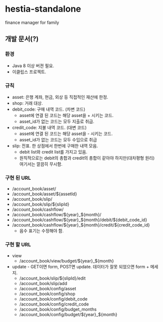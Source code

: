 # hestia-standalone
finance manager for family

## 개발 문서(?)
### 환경
* Java 8 이상 버젼 필요.
* 이클립스 프로젝트.

### 규칙
* asset: 은행 계좌, 현금, 외상 등 직접적인 재산에 한정.
* shop: 거래 대상.
* debit_code: 구매 내역 코드. (차변 코드)
  * asset에 연결 된 코드는 해당 asset을 + 시키는 코드.
  * asset_id가 없는 코드는 모두 지출로 취급.
* credit_code: 지불 내역 코드. (대변 코드)
  * asset에 연결 된 코드는 해당 asset을 - 시키는 코드.
  * asset_id가 없는 코드는 모두 수입으로 취급
* slip: 전표. 한 상점에서 한번에 구매한 내역 모음. 
  * debit list와 credit list를 가지고 있음.
  * 원칙적으로는 debit의 총합과 credit의 총합이 같아야 하지만(대차평형 원리) 여기서는 깔끔히 무시함.
  

### 구현 된 URL
* /account_book/asset/
* /account_book/asset/${assetId}
* /account_book/slip/
* /account_book/slip/${slipId}
* /account_book/cashflow/
* /account_book/cashflow/${year}_${month}/
* /account_book/cashflow/${year}_${month}/debit/${debit_code_id}
* /account_book/cashflow/${year}_${month}/credit/${credit_code_id}
  * 음수 표기는 수정해야 함.
### 구현 할 URL
* view
  * /account_book/view/budget/${year}_${month}
* update - GET이면 form, POST면 update. 데이터가 잘못 되었으면 form + 메세지.
  * /account_book/slip/${slipId}/edit
  * /account_book/slip/add
  * /account_book/config/asset
  * /account_book/config/shop
  * /account_book/config/debit_code
  * /account_book/config/credit_code
  * /account_book/config/budget_months
  * /account_book/config/budget/${year}_${month}
